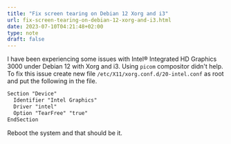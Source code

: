 ```yaml
---
title: "Fix screen tearing on Debian 12 Xorg and i3"
url: fix-screen-tearing-on-debian-12-xorg-and-i3.html
date: 2023-07-10T04:21:48+02:00
type: note
draft: false
---
```


I have been experiencing some issues with Intel® Integrated HD Graphics 3000
under Debian 12 with Xorg and i3. Using `picom` compositor didn't help. To fix
this issue create new file `/etc/X11/xorg.conf.d/20-intel.conf` as root and put
the following in the file.

```txt
Section "Device"
  Identifier "Intel Graphics"
  Driver "intel"
  Option "TearFree" "true"
EndSection
```

Reboot the system and that should be it.
